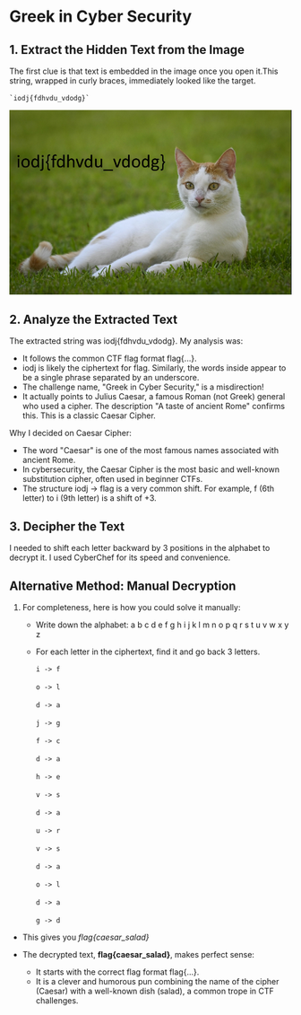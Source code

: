 # Greek in Cyber Security

## 1. Extract the Hidden Text from the Image

The first clue is that text is embedded in the image once you open it.This string, wrapped in curly braces, immediately looked like the target.

    `iodj{fdhvdu_vdodg}`

![alt text](image.png)

## 2. Analyze the Extracted Text

The extracted string was iodj{fdhvdu_vdodg}. My analysis was:
- It follows the common CTF flag format flag{...}.
- iodj is likely the ciphertext for flag. Similarly, the words inside appear to be a single phrase separated by an underscore.
- The challenge name, "Greek in Cyber Security," is a misdirection!
- It actually points to Julius Caesar, a famous Roman (not Greek) general who used a cipher. The description "A taste of ancient Rome" confirms this. This is a classic Caesar Cipher.

Why I decided on Caesar Cipher:
- The word "Caesar" is one of the most famous names associated with ancient Rome.
- In cybersecurity, the Caesar Cipher is the most basic and well-known substitution cipher, often used in beginner CTFs.
- The structure iodj -> flag is a very common shift. For example, f (6th letter) to i (9th letter) is a shift of +3.

## 3. Decipher the Text

I needed to shift each letter backward by 3 positions in the alphabet to decrypt it. I used CyberChef for its speed and convenience.

## Alternative Method: Manual Decryption

1. For completeness, here is how you could solve it manually:

    - Write down the alphabet: a b c d e f g h i j k l m n o p q r s t u v w x y z

    - For each letter in the ciphertext, find it and go back 3 letters.
  
        ```
        i -> f

        o -> l

        d -> a

        j -> g

        f -> c

        d -> a

        h -> e

        v -> s

        d -> a

        u -> r

        v -> s

        d -> a

        o -> l

        d -> a

        g -> d

        ```

- This gives you *flag{caesar_salad}*

- The decrypted text, **flag{caesar_salad}**, makes perfect sense:
    - It starts with the correct flag format flag{...}.
    - It is a clever and humorous pun combining the name of the cipher (Caesar) with a well-known dish (salad), a common trope in CTF challenges.
